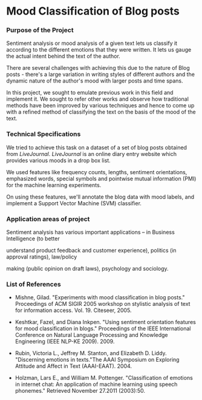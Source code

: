 # Mood Classification of Blog posts

### Purpose of the Project

Sentiment analysis or mood analysis of a given text lets us classify it according to the different emotions that they were written. It lets us gauge the actual intent behind the text of the author. 

There are several challenges with achieving this due to the nature of Blog posts - there&#39;s a large variation in writing styles of different authors and the dynamic nature of the author&#39;s mood with larger posts and time spans.

In this project, we sought to emulate previous work in this field and implement it. We sought to refer other works and observe how traditional methods have been improved by various techniques and hence to come up with a refined method of classifying the text on the basis of the mood of the text.

### Technical Specifications
We tried to achieve this task on a dataset of a set of blog posts obtained from *LiveJournal*. *LiveJournal* is an online diary entry website which provides various moods in a drop box list. 

We used features like frequency counts, lengths, sentiment orientations, emphasized words, special symbols and pointwise mutual information (PMI) for the machine learning experiments.

On using these features, we&#39;ll annotate the blog data with mood labels, and implement a Support Vector Machine (SVM) classifier.

### Application areas of project

Sentiment analysis has various important applications – in Business Intelligence (to better

understand product feedback and customer experience), politics (in approval ratings), law/policy

making (public opinion on draft laws), psychology and sociology.

### List of References

* Mishne, Gilad. &quot;Experiments with mood classification in blog posts.&quot; Proceedings of ACM SIGIR 2005 workshop on stylistic analysis of text for information access. Vol. 19. Citeseer, 2005.

* Keshtkar, Fazel, and Diana Inkpen. &quot;Using sentiment orientation features for mood classification in blogs.&quot; Proceedings of the IEEE International Conference on Natural Language Processing and Knowledge Engineering (IEEE NLP-KE 2009). 2009.

* Rubin, Victoria L., Jeffrey M. Stanton, and Elizabeth D. Liddy. &quot;Discerning emotions in texts.&quot;The AAAI Symposium on Exploring Attitude and Affect in Text (AAAI-EAAT). 2004.

* Holzman, Lars E., and William M. Pottenger. &quot;Classification of emotions in internet chat: An application of machine learning using speech phonemes.&quot; Retrieved November 27.2011 (2003):50.
